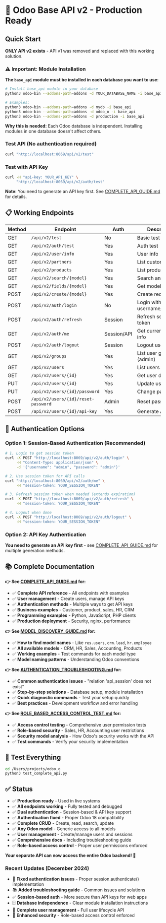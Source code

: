 # 🚀 Odoo Base API v2 - Production Ready

## Quick Start

**ONLY API v2 exists** - API v1 was removed and replaced with this working solution.

### ⚠️ Important: Module Installation

**The `base_api` module must be installed in each database you want to use:**

```bash
# Install base_api module in your database
python3 odoo-bin --addons-path=addons -d YOUR_DATABASE_NAME -i base_api

# Examples:
python3 odoo-bin --addons-path=addons -d mydb -i base_api
python3 odoo-bin --addons-path=addons -d odoo_o -i base_api
python3 odoo-bin --addons-path=addons -d production -i base_api
```

**Why this is needed:** Each Odoo database is independent. Installing modules in one database doesn't affect others.

### Test API (No authentication required)
```bash
curl "http://localhost:8069/api/v2/test"
```

### Test with API Key
```bash
curl -H "api-key: YOUR_API_KEY" \
     "http://localhost:8069/api/v2/auth/test"
```

**Note**: You need to generate an API key first. See [COMPLETE_API_GUIDE.md](COMPLETE_API_GUIDE.md) for details.

## 📋 Working Endpoints

| Method | Endpoint | Auth | Description |
|--------|----------|------|-------------|
| GET | `/api/v2/test` | No | Basic test |
| GET | `/api/v2/auth/test` | Yes | Auth test |
| GET | `/api/v2/user/info` | Yes | User info |
| GET | `/api/v2/partners` | Yes | List customers |
| GET | `/api/v2/products` | Yes | List products |
| GET | `/api/v2/search/{model}` | Yes | Search any model |
| GET | `/api/v2/fields/{model}` | Yes | Get model fields |
| POST | `/api/v2/create/{model}` | Yes | Create records |
| POST | `/api/v2/auth/login` | No | Login with username/password |
| POST | `/api/v2/auth/refresh` | Session | Refresh session token |
| GET | `/api/v2/auth/me` | Session/API | Get current user info |
| POST | `/api/v2/auth/logout` | Session | Logout user |
| GET | `/api/v2/groups` | Yes | List user groups (admin) |
| GET | `/api/v2/users` | Yes | List users |
| GET | `/api/v2/users/{id}` | Yes | Get user details |
| PUT | `/api/v2/users/{id}` | Yes | Update user |
| PUT | `/api/v2/users/{id}/password` | Yes | Change password |
| POST | `/api/v2/users/{id}/reset-password` | Admin | Reset password |
| POST | `/api/v2/users/{id}/api-key` | Yes | Generate API key |

## 🔑 Authentication Options

### Option 1: Session-Based Authentication (Recommended)
```bash
# 1. Login to get session token
curl -X POST "http://localhost:8069/api/v2/auth/login" \
     -H "Content-Type: application/json" \
     -d '{"username": "admin", "password": "admin"}'

# 2. Use session token for API calls
curl "http://localhost:8069/api/v2/auth/me" \
     -H "session-token: YOUR_SESSION_TOKEN"

# 3. Refresh session token when needed (extends expiration)
curl -X POST "http://localhost:8069/api/v2/auth/refresh" \
     -H "session-token: YOUR_SESSION_TOKEN"

# 4. Logout when done
curl -X POST "http://localhost:8069/api/v2/auth/logout" \
     -H "session-token: YOUR_SESSION_TOKEN"
```

### Option 2: API Key Authentication
**You need to generate an API key first** - see [COMPLETE_API_GUIDE.md](COMPLETE_API_GUIDE.md) for multiple generation methods.

## 📚 Complete Documentation

**👉 See [COMPLETE_API_GUIDE.md](COMPLETE_API_GUIDE.md) for:**
- ✅ **Complete API reference** - All endpoints with examples
- ✅ **User management** - Create users, manage API keys
- ✅ **Authentication methods** - Multiple ways to get API keys
- ✅ **Business examples** - Customer, product, sales, HR, CRM
- ✅ **Programming examples** - Python, JavaScript, PHP clients
- ✅ **Production deployment** - Security, nginx, performance

**👉 See [MODEL_DISCOVERY_GUIDE.md](MODEL_DISCOVERY_GUIDE.md) for:**
- ✅ **How to find model names** - Like `res.users`, `crm.lead`, `hr.employee`
- ✅ **All available models** - CRM, HR, Sales, Accounting, Products
- ✅ **Working examples** - Test commands for each model type
- ✅ **Model naming patterns** - Understanding Odoo conventions

**👉 See [AUTHENTICATION_TROUBLESHOOTING.md](AUTHENTICATION_TROUBLESHOOTING.md) for:**
- ✅ **Common authentication issues** - "relation 'api_session' does not exist"
- ✅ **Step-by-step solutions** - Database setup, module installation
- ✅ **Quick diagnostic commands** - Test your setup quickly
- ✅ **Best practices** - Development workflow and error handling

**👉 See [ROLE_BASED_ACCESS_CONTROL_TEST.md](ROLE_BASED_ACCESS_CONTROL_TEST.md) for:**
- ✅ **Access control testing** - Comprehensive user permission tests
- ✅ **Role-based security** - Sales, HR, Accounting user restrictions
- ✅ **Security model analysis** - How Odoo's security works with the API
- ✅ **Test commands** - Verify your security implementation

## 🧪 Test Everything

```bash
cd /Users/projects/odoo_o
python3 test_complete_api.py
```

## ✅ Status

- ✅ **Production ready** - Used in live systems
- ✅ **All endpoints working** - Fully tested and debugged
- ✅ **Dual authentication** - Session-based & API key support
- ✅ **Authentication fixed** - Proper Odoo 18 compatibility
- ✅ **Complete CRUD** - Create, read, search, update
- ✅ **Any Odoo model** - Generic access to all models
- ✅ **User management** - Create/manage users and sessions
- ✅ **Comprehensive docs** - Including troubleshooting guide
- ✅ **Role-based access control** - Proper user permissions enforced

**Your separate API can now access the entire Odoo backend! 🚀**

### Recent Updates (December 2024)
- 🔧 **Fixed authentication issues** - Proper session.authenticate() implementation
- 📚 **Added troubleshooting guide** - Common issues and solutions
- ✅ **Session-based auth** - More secure than API keys for web apps
- 🗄️ **Database independence** - Clear module installation instructions
- 👥 **Complete user management** - Full user lifecycle API
- 🔐 **Enhanced security** - Role-based access control enforced